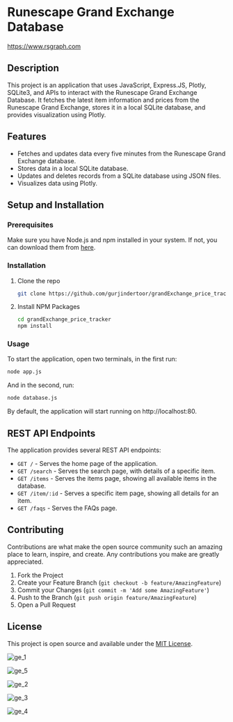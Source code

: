 # Runescape Grand Exchange Database
https://www.rsgraph.com

## Description
This project is an application that uses JavaScript, Express.JS, Plotly, SQLite3, and APIs to interact with the Runescape Grand Exchange Database. It fetches the latest item information and prices from the Runescape Grand Exchange, stores it in a local SQLite database, and provides visualization using Plotly.

## Features
* Fetches and updates data every five minutes from the Runescape Grand Exchange database.
* Stores data in a local SQLite database.
* Updates and deletes records from a SQLite database using JSON files.
* Visualizes data using Plotly.

## Setup and Installation

### Prerequisites

Make sure you have Node.js and npm installed in your system. If not, you can download them from [here](https://nodejs.org/).

### Installation
1. Clone the repo 

    ```bash
    git clone https://github.com/gurjindertoor/grandExchange_price_tracker.git
    ```

2. Install NPM Packages

    ```bash
    cd grandExchange_price_tracker
    npm install
    ```

### Usage
To start the application, open two terminals, in the first run:

   ```bash
   node app.js
   ```

And in the second, run:
   ```bash
   node database.js
   ```

By default, the application will start running on http://localhost:80.

## REST API Endpoints

The application provides several REST API endpoints:

- `GET /` - Serves the home page of the application.
- `GET /search` - Serves the search page, with details of a specific item.
- `GET /items` - Serves the items page, showing all available items in the database.
- `GET /item/:id` - Serves a specific item page, showing all details for an item.
- `GET /faqs` - Serves the FAQs page.

## Contributing

Contributions are what make the open source community such an amazing place to learn, inspire, and create. Any contributions you make are greatly appreciated.

1. Fork the Project
2. Create your Feature Branch (`git checkout -b feature/AmazingFeature`)
3. Commit your Changes (`git commit -m 'Add some AmazingFeature'`)
4. Push to the Branch (`git push origin feature/AmazingFeature`)
5. Open a Pull Request

## License

This project is open source and available under the [MIT License](https://github.com/gurjindertoor/grandExchange_price_tracker/blob/main/LICENSE).

![ge_1](https://github.com/gurjindertoor/grandExchange_price_tracker/assets/78512847/247a703a-231d-47ce-9bbd-7c772465b51d)

![ge_5](https://github.com/gurjindertoor/grandExchange_price_tracker/assets/78512847/98f63786-6202-407b-afcb-5b5382363a6a)

![ge_2](https://github.com/gurjindertoor/grandExchange_price_tracker/assets/78512847/1fcbff5b-7fd0-4d8a-bd7d-85e115f0b639)

![ge_3](https://github.com/gurjindertoor/grandExchange_price_tracker/assets/78512847/d2686965-88d2-40f6-a4b5-fb529e59e953)

![ge_4](https://github.com/gurjindertoor/grandExchange_price_tracker/assets/78512847/082371dc-ac36-4dfb-97c7-cd6ac68cecf2)

